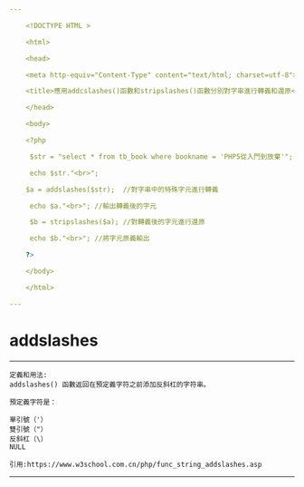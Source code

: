 ```yaml
---

    <!DOCTYPE HTML >

    <html>

    <head>

    <meta http-equiv="Content-Type" content="text/html; charset=utf-8">

    <title>應用addcslashes()函數和stripslashes()函數分別對字串進行轉義和還原</title>

    </head>

    <body>

    <?php

     $str = "select * from tb_book where bookname = 'PHP5從入門到放棄'";

     echo $str."<br>";

    $a = addslashes($str);  //對字串中的特殊字元進行轉義

     echo $a."<br>"; //輸出轉義後的字元

     $b = stripslashes($a); //對轉義後的字元進行還原

     echo $b."<br>"; //將字元原義輸出

    ?>

    </body>

    </html>

---
```

# addslashes
---

    定義和用法:
    addslashes() 函數返回在預定義字符之前添加反斜杠的字符串。

    預定義字符是：

    單引號（'）
    雙引號（"）
    反斜杠（\）
    NULL
    
    引用:https://www.w3school.com.cn/php/func_string_addslashes.asp
---

    

